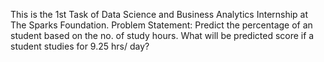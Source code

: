 This is the 1st Task of Data Science and Business Analytics Internship at The Sparks Foundation.
Problem Statement: Predict the percentage of an student based on the no. of study hours. What will be predicted score if a student studies for 9.25 hrs/ day?
